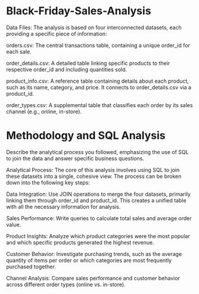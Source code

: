 # Black-Friday-Sales-Analysis

Data Files: The analysis is based on four interconnected datasets, each providing a specific piece of information:

orders.csv: The central transactions table, containing a unique order_id for each sale.

order_details.csv: A detailed table linking specific products to their respective order_id and including quantities sold.

product_info.csv: A reference table containing details about each product, such as its name, category, and price. It connects to order_details.csv via a product_id.

order_types.csv: A supplemental table that classifies each order by its sales channel (e.g., online, in-store).


# Methodology and SQL Analysis
Describe the analytical process you followed, emphasizing the use of SQL to join the data and answer specific business questions.

Analytical Process: The core of this analysis involves using SQL to join these datasets into a single, cohesive view. The process can be broken down into the following key steps:

Data Integration: Use JOIN operations to merge the four datasets, primarily linking them through order_id and product_id. This creates a unified table with all the necessary information for analysis.

Sales Performance: Write queries to calculate total sales and average order value.

Product Insights: Analyze which product categories were the most popular and which specific products generated the highest revenue.

Customer Behavior: Investigate purchasing trends, such as the average quantity of items per order or which categories are most frequently purchased together.

Channel Analysis: Compare sales performance and customer behavior across different order types (online vs. in-store).
